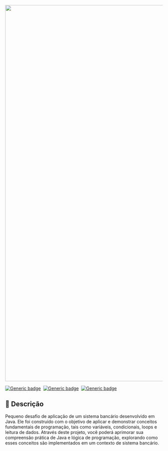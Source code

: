 <p align="center">
  <img src="https://github.com/jessiferreira/conta-bancaria/assets/121064773/e7154776-0a60-4ec9-9865-73b48c89deb6" width="1200px">
</p>

[![Generic badge](https://img.shields.io/badge/Linguagem-Java-C2078F.svg)](https://shields.io/)&nbsp;
[![Generic badge](https://img.shields.io/badge/IDE-IntelliJ_IDEA-C2078F.svg)](https://shields.io/)&nbsp;
[![Generic badge](https://img.shields.io/badge/Status-Concluído-C2078F.svg)](https://shields.io/)

## 📖 Descrição
Pequeno desafio de aplicação de um sistema bancário desenvolvido em Java. Ele foi construído com o objetivo de aplicar e demonstrar conceitos fundamentais de programação, 
tais como variáveis, condicionais, loops e leitura de dados. Através deste projeto, você poderá aprimorar sua compreensão prática de Java e lógica de programação, 
explorando como esses conceitos são implementados em um contexto de sistema bancário.
